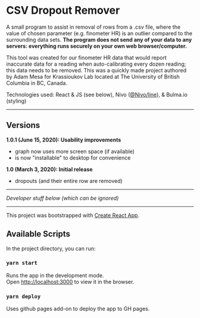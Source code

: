 # CSV Dropout Remover
A small program to assist in removal of rows from a .csv file, where the value of chosen parameter (e.g. finometer HR) is an outlier compared to the surrounding data sets. **The program does not send any of your data to any servers: everything runs securely on your own web browser/computer.**

This tool was created for our finometer HR data that would report inaccurate data for a reading when auto-calibrating every dozen reading; this data needs to be removed. This was a quickly made project authored by Adam Mesa for Krassioukov Lab located at The University of British Columbia in BC, Canada.

Technologies used: React & JS (see below), Nivo ([@Nivo/line](https://nivo.rocks/line)), & Bulma.io (styling)


---
## Versions

**1.0.1 (June 15, 2020): Usability improvements**
- graph now uses more screen space (if available)
- is now "installable" to desktop for convenience

**1.0 (March 3, 2020): Initial release**
- dropouts (and their entire row are removed)


---
_Developer stuff below (which can be ignored)_

---

This project was bootstrapped with [Create React App](https://github.com/facebook/create-react-app).

## Available Scripts

In the project directory, you can run:

### `yarn start`

Runs the app in the development mode.<br />
Open [http://localhost:3000](http://localhost:3000) to view it in the browser.

### `yarn deploy`

Uses github pages add-on to deploy the app to GH pages.